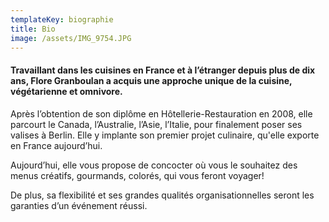```yaml
---
templateKey: biographie
title: Bio
image: /assets/IMG_9754.JPG
---
```

#### Travaillant dans les cuisines en France et à l’étranger depuis plus de dix ans, Flore Granboulan a acquis une approche unique de la cuisine, végétarienne et omnivore.

Après l’obtention de son diplôme en Hôtellerie-Restauration en 2008, elle parcourt le Canada, l’Australie, l’Asie, l’Italie, pour finalement poser ses valises à Berlin. Elle y implante son premier projet culinaire, qu'elle exporte en France aujourd’hui.

Aujourd’hui, elle vous propose de concocter où vous le souhaitez des menus créatifs, gourmands, colorés, qui vous feront voyager!

De plus, sa flexibilité et ses grandes qualités organisationnelles seront les garanties d’un événement réussi.
